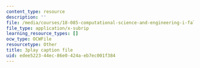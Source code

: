```yaml
---
content_type: resource
description: ''
file: /media/courses/18-085-computational-science-and-engineering-i-fall-2008/edee522344ec86e0424aeb7ec001f384_Siqu0aOOQCM.srt
file_type: application/x-subrip
learning_resource_types: []
ocw_type: OCWFile
resourcetype: Other
title: 3play caption file
uid: edee5223-44ec-86e0-424a-eb7ec001f384
---
```

